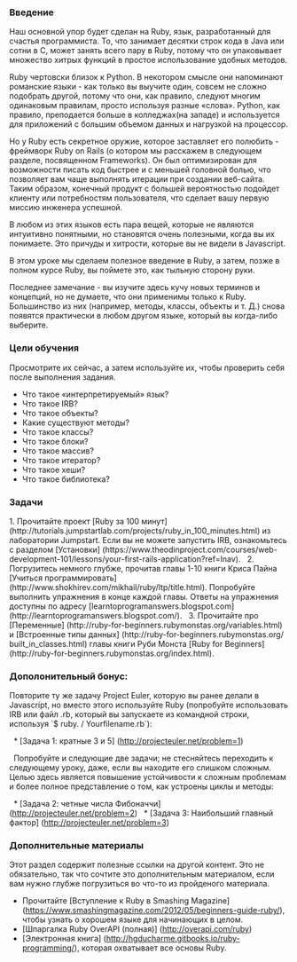 ### Введение

Наш основной упор будет сделан на Ruby, язык, разработанный для счастья программиста. То, что занимает десятки строк кода в Java или сотни в C, может занять всего пару в Ruby, потому что он упаковывает множество хитрых функций в простое использование удобных методов.

Ruby чертовски близок к Python. В некотором смысле они напоминают романские языки - как только вы выучите один, совсем не сложно подобрать другой, потому что они, как правило, следуют многим одинаковым правилам, просто используя разные «слова». Python, как правило, преподается больше в колледжах(на западе) и используется для приложений с большим объемом данных и нагрузкой на процессор.

Но у Ruby есть секретное оружие, которое заставляет его полюбить - фреймворк Ruby on Rails (о котором мы расскажем в следующем разделе, посвященном Frameworks). Он был оптимизирован для возможности писать код быстрее и с меньшей головной болью, что позволяет вам чаще выполнять итерации при создании веб-сайта. Таким образом, конечный продукт с большей вероятностью подойдет клиенту или потребностям пользователя, что сделает вашу первую миссию инженера успешной.

В любом из этих языков есть пара вещей, которые не являются интуитивно понятными, но становятся очень полезными, когда вы их понимаете. Это причуды и хитрости, которые вы не видели в Javascript.

В этом уроке мы сделаем полезное введение в Ruby, а затем, позже в полном курсе Ruby, вы поймете это, как тыльную сторону руки.

Последнее замечание - вы изучите здесь кучу новых терминов и концепций, но не думаете, что они применимы только к Ruby. Большинство из них (например, методы, классы, объекты и т. Д.) снова появятся практически в любом другом языке, который вы когда-либо выберите.

### Цели обучения
Просмотрите их сейчас, а затем используйте их, чтобы проверить себя после выполнения задания.

* Что такое «интерпретируемый» язык?
* Что такое IRB?
* Что такое объекты?
* Какие существуют методы?
* Что такое классы?
* Что такое блоки?
* Что такое массив?
* Что такое итератор?
* Что такое хеши?
* Что такое библиотека?

### Задачи

<div class="lesson-content__panel" markdown="1">
    1. Прочитайте проект [Ruby за 100 минут] (http://tutorials.jumpstartlab.com/projects/ruby_in_100_minutes.html) из лаборатории Jumpstart. Если вы не можете запустить IRB, ознакомьтесь с разделом [Установки] (https://www.theodinproject.com/courses/web-development-101/lessons/your-first-rails-application?ref=lnav).
    2. Погрузитесь немного глубже, прочитав главы 1-10 книги Криса Пайна [Учиться программировать] (http://www.shokhirev.com/mikhail/ruby/ltp/title.html). Попробуйте выполнить упражнения в конце каждой главы. Ответы на упражнения доступны по адресу [learntoprogramanswers.blogspot.com] (http://learntoprogramanswers.blogspot.com/).
    3. Прочитайте про [Переменные] (http://ruby-for-beginners.rubymonstas.org/variables.html) и [Встроенные типы данных] (http://ruby-for-beginners.rubymonstas.org/ built_in_classes.html) главы книги Руби Монста [Ruby for Beginners] (http://ruby-for-beginners.rubymonstas.org/index.html).
</div>

### Дополонительный бонус:

<div class="lesson-content__panel" markdown="1">
    Повторите ту же задачу Project Euler, которую вы ранее делали в Javascript, но вместо этого используйте Ruby (попробуйте использовать IRB или файл .rb, который вы запускаете из командной строки, используя `$ ruby. / Yourfilename.rb`):

    * [Задача 1: кратные 3 и 5] (http://projecteuler.net/problem=1)

    Попробуйте и следующие две задачи; не стесняйтесь переходить к следующему уроку, даже, если вы находите его слишком сложным. Целью здесь является повышение устойчивости к сложным проблемам и более полное представление о том, как устроены циклы и методы:

    * [Задача 2: четные числа Фибоначчи] (http://projecteuler.net/problem=2)
    * [Задача 3: Наибольший главный фактор] (http://projecteuler.net/problem=3)

</div>

### Дополнительные материалы
Этот раздел содержит полезные ссылки на другой контент. Это не обязательно, так что сочтите это дополнительным материалом, если вам нужно глубже погрузиться во что-то из пройденого материала.

* Прочитайте [Вступление к Ruby в Smashing Magazine] (https://www.smashingmagazine.com/2012/05/beginners-guide-ruby/), чтобы узнать о хорошем языке для начинающих в целом.
* [Шпаргалка Ruby OverAPI (полная)] (http://overapi.com/ruby)
* [Электронная книга] (http://hgducharme.gitbooks.io/ruby-programming/), которая охватывает все основы Ruby.